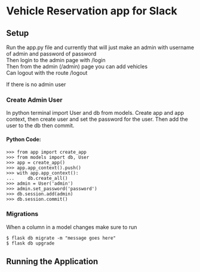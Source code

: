 # Vehicle Reservation app for Slack

## Setup  
Run the app.py file and currently that will just make an admin with username of admin and password of password  
Then login to the admin page with /login  
Then from the admin (/admin) page you can add vehicles  
Can logout with the route /logout  

If there is no admin user
### Create Admin User  
In python terminal import User and db from models. Create app and app context, then create user and set the password for the user. Then add the user to the db then commit.  
#### Python Code:  
```
>>> from app import create_app  
>>> from models import db, User
>>> app = create_app()
>>> app.app_context().push()
>>> with app.app_context():
...     db.create_all()
>>> admin = User('admin')
>>> admin.set_password('password')
>>> db.session.add(admin)
>>> db.session.commit()
```  
### Migrations  
When a column in a model changes make sure to run 
```
$ flask db migrate -m "message goes here"  
$ flask db upgrade  
```



## Running the Application  
